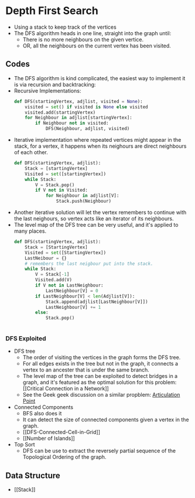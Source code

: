 # Depth First Search

* Using a stack to keep track of the vertices
* The DFS algorithm heads in one line, straight into the graph until: 
	* There is no more neighbours on the given vertice.
	* OR, all the neighbours on the current vertex has been visited. 

## Codes
* The DFS algorithm is kind complicated, the easiest way to implement it is via recursion and backtracking:
* Recursive Implementations:
	```python
	def DFS(startingVertex, adjlist, visited = None):
		visited = set() if visited is None else visited
		visited.add(startingVertex)
		for Neighbour in adjlist[startingVertex]:
			if Neighbour not in visited:
				DFS(Neighbour, adjlist, visited)
	```
* Iterative implementation where repeated vertices might appear in the stack, for a vertex, it happens when its neighours are direct neighbours of each other.
	```python
	def DFS(startingVertex, adjlist):
		Stack = [startingVertex]
		Visited = set([startingVertex])
		while Stack:
			V = Stack.pop()
			if V not in Visited:
				for Neighbour in adjlist[V]:
					Stack.push(Neighbour)
	```
* Another iterative solution will let the vertex remembers to continue with the last neighours, so vertex acts like an iterator of its neighbours.
* The level map of the DFS tree can be very useful, and it's applied to many places. 
	```python
	def DFS(startingVertex, adjlist):
		Stack = [StartingVertex]
		Visited = set([StartingVertex])
		LastNeibour = {}
		# remembers the last neigbour put into the stack.
		while Stack:
			V = Stack[-1]
			Visited.add(V)
			if V not in LastNeighbour:
				LastNeighbour[V] = 0
			if LastNeighbour[V] < len(Adjlist[V]):
				Stack.append(adjlist[LastNeighbour[V]])
				LastNeighbour[V] += 1
			else:
				Stack.pop()
			
	```
	

### DFS Exploited
* DFS tree
	* The order of visiting the vertices in the graph forms the DFS tree. 
	* For all edges exists in the tree but not in the graph, it connects a vertex to an ancester that is under the same branch.
	* The level map of the tree can be exploited to detect bridges in a graph, and it's featured as the optimal solution for this problem: [[Critical Connection in a Network]]
	* See the Geek geek discussion on a similar propblem: [Articulation Point](https://www.geeksforgeeks.org/articulation-points-or-cut-vertices-in-a-graph/)
* Connected Components
	* BFS also does it
	* It can detect the size of connected components given a vertex in the graph.
	* [[DFS-Connected-Cell-in-Grid]]
	* [[Number of Islands]]
* Top Sort
	* DFS can be use to extract the reversely partial sequence of the Topological Ordering of the graph.  

## Data Structure
* [[Stack]]